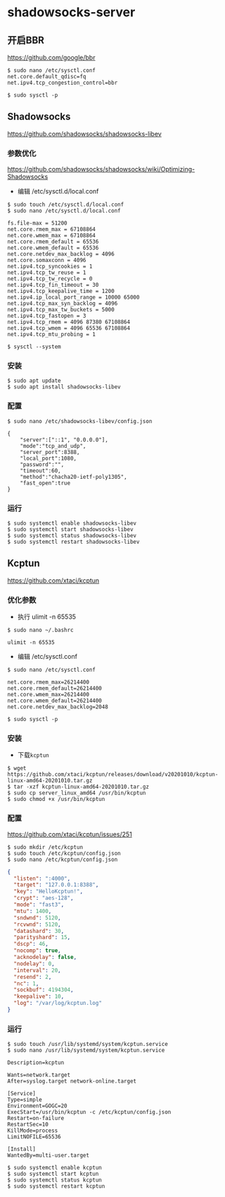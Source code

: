 # shadowsocks-server

## 开启BBR

https://github.com/google/bbr

```shell script
$ sudo nano /etc/sysctl.conf
net.core.default_qdisc=fq
net.ipv4.tcp_congestion_control=bbr

$ sudo sysctl -p
```

## Shadowsocks

https://github.com/shadowsocks/shadowsocks-libev

### 参数优化

https://github.com/shadowsocks/shadowsocks/wiki/Optimizing-Shadowsocks

- 编辑 /etc/sysctl.d/local.conf

```shell sctipt
$ sudo touch /etc/sysctl.d/local.conf
$ sudo nano /etc/sysctl.d/local.conf

fs.file-max = 51200
net.core.rmem_max = 67108864
net.core.wmem_max = 67108864
net.core.rmem_default = 65536
net.core.wmem_default = 65536
net.core.netdev_max_backlog = 4096
net.core.somaxconn = 4096
net.ipv4.tcp_syncookies = 1
net.ipv4.tcp_tw_reuse = 1
net.ipv4.tcp_tw_recycle = 0
net.ipv4.tcp_fin_timeout = 30
net.ipv4.tcp_keepalive_time = 1200
net.ipv4.ip_local_port_range = 10000 65000
net.ipv4.tcp_max_syn_backlog = 4096
net.ipv4.tcp_max_tw_buckets = 5000
net.ipv4.tcp_fastopen = 3
net.ipv4.tcp_rmem = 4096 87380 67108864
net.ipv4.tcp_wmem = 4096 65536 67108864
net.ipv4.tcp_mtu_probing = 1

$ sysctl --system
```

### 安装

```shell script
$ sudo apt update
$ sudo apt install shadowsocks-libev
```

### 配置

```shell script
$ sudo nano /etc/shadowsocks-libev/config.json

{
	"server":["::1", "0.0.0.0"],
	"mode":"tcp_and_udp",
	"server_port":8388,
	"local_port":1080,
	"password":"",
	"timeout":60,
	"method":"chacha20-ietf-poly1305",
	"fast_open":true
}
```

### 运行

```shell script
$ sudo systemctl enable shadowsocks-libev
$ sudo systemctl start shadowsocks-libev
$ sudo systemctl status shadowsocks-libev
$ sudo systemctl restart shadowsocks-libev
```

## Kcptun

https://github.com/xtaci/kcptun

### 优化参数

- 执行 ulimit -n 65535

```shell script
$ sudo nano ~/.bashrc

ulimit -n 65535
```

- 编辑 /etc/sysctl.conf

```shell script
$ sudo nano /etc/sysctl.conf

net.core.rmem_max=26214400
net.core.rmem_default=26214400
net.core.wmem_max=26214400
net.core.wmem_default=26214400
net.core.netdev_max_backlog=2048

$ sudo sysctl -p
```

### 安装

- 下载`kcptun`

```shell script
$ wget https://github.com/xtaci/kcptun/releases/download/v20201010/kcptun-linux-amd64-20201010.tar.gz
$ tar -xzf kcptun-linux-amd64-20201010.tar.gz
$ sudo cp server_linux_amd64 /usr/bin/kcptun
$ sudo chmod +x /usr/bin/kcptun
```

### 配置

https://github.com/xtaci/kcptun/issues/251

```shell script
$ sudo mkdir /etc/kcptun
$ sudo touch /etc/kcptun/config.json
$ sudo nano /etc/kcptun/config.json
```

```json
{
  "listen": ":4000",
  "target": "127.0.0.1:8388",
  "key": "HelloKcptun!",
  "crypt": "aes-128",
  "mode": "fast3",
  "mtu": 1400,
  "sndwnd": 5120,
  "rcvwnd": 5120,
  "datashard": 30,
  "parityshard": 15,
  "dscp": 46,
  "nocomp": true,
  "acknodelay": false,
  "nodelay": 0,
  "interval": 20,
  "resend": 2,
  "nc": 1,
  "sockbuf": 4194304,
  "keepalive": 10,
  "log": "/var/log/kcptun.log"
}
```

### 运行

```shell script
$ sudo touch /usr/lib/systemd/system/kcptun.service
$ sudo nano /usr/lib/systemd/system/kcptun.service
```

```
Description=kcptun

Wants=network.target
After=syslog.target network-online.target

[Service]
Type=simple
Environment=GOGC=20
ExecStart=/usr/bin/kcptun -c /etc/kcptun/config.json
Restart=on-failure
RestartSec=10
KillMode=process
LimitNOFILE=65536

[Install]
WantedBy=multi-user.target
```

```shell script
$ sudo systemctl enable kcptun
$ sudo systemctl start kcptun
$ sudo systemctl status kcptun
$ sudo systemctl restart kcptun
```
